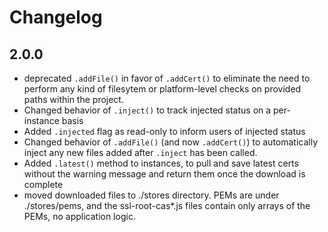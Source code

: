 # Changelog

## 2.0.0
* deprecated `.addFile()` in favor of `.addCert()` to eliminate the need to perform any kind of filesytem or platform-level
checks on provided paths within the project.
* Changed behavior of `.inject()` to track injected status on a per-instance basis
* Added `.injected` flag as read-only to inform users of injected status 
* Changed behavior of `.addFile()` (and now `.addCert()`) to automatically inject any new files added after `.inject` has 
been called.
* Added `.latest()` method to instances, to pull and save latest certs without the warning message and return them once 
the download is complete
* moved downloaded files to ./stores directory. PEMs are under ./stores/pems, and the ssl-root-cas*.js files contain
only arrays of the PEMs, no application logic.